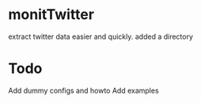 monitTwitter
============

extract twitter data easier and quickly.
added a directory



Todo
====
Add dummy configs and howto
Add examples 






